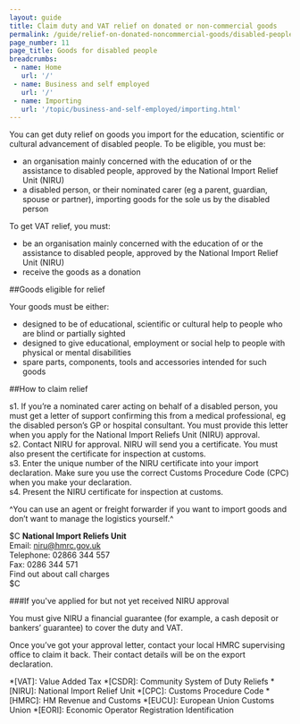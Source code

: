 ```yaml
---
layout: guide
title: Claim duty and VAT relief on donated or non-commercial goods
permalink: /guide/relief-on-donated-noncommercial-goods/disabled-people.html
page_number: 11
page_title: Goods for disabled people
breadcrumbs:
 - name: Home
   url: '/'
 - name: Business and self employed
   url: '/'
 - name: Importing
   url: '/topic/business-and-self-employed/importing.html'   
---
```


You can get duty relief on goods you import for the education, scientific or cultural advancement of disabled people. 
To be eligible, you must be:

- an organisation mainly concerned with the education of or the assistance to disabled people, approved by the National Import Relief Unit (NIRU)
- a disabled person, or their nominated carer (eg a parent, guardian, spouse or partner), importing goods for the sole us by the disabled person

To get VAT relief, you must: 

- be an organisation mainly concerned with the education of or the assistance to disabled people, approved by the National Import Relief Unit (NIRU) 
- receive the goods as a donation 

##Goods eligible for relief

Your goods must be either:

- designed to be of educational, scientific or cultural help to people who are blind or partially sighted
- designed to give educational, employment or social help to people with physical or mental disabilities
- spare parts, components, tools and accessories intended for such goods

##How to claim relief

s1. If you’re a nominated carer acting on behalf of a disabled person, you must get a letter of support confirming this from a medical professional, eg the disabled person’s GP or hospital consultant. You must provide this letter when you apply for the National Import Reliefs Unit (NIRU) approval.    
s2. Contact NIRU for approval. NIRU will send you a certificate. You must also present the certificate for inspection at customs.   
s3. Enter the unique number of the NIRU certificate into your import declaration. Make sure you use the correct Customs Procedure Code (CPC) when you make your declaration.   
s4. Present the NIRU certificate for inspection at customs.    

^You can use an agent or freight forwarder if you want to import goods and don’t want to manage the logistics yourself.^

$C
**National Import Reliefs Unit**   
Email: <niru@hmrc.gov.uk>    
Telephone: 02866 344 557    
Fax: 0286 344 571    
Find out about call charges   
$C

###If you've applied for but not yet received NIRU approval

You must give NIRU a financial guarantee (for example, a cash deposit or bankers’ guarantee) to cover the duty and VAT. 
  
Once you’ve got your approval letter, contact your local HMRC supervising office to claim it back. Their contact details will be on the export declaration.  

*[VAT]: Value Added Tax
*[CSDR]: Community System of Duty Reliefs
*[NIRU]: National Import Relief Unit
*[CPC]: Customs Procedure Code
*[HMRC]: HM Revenue and Customs
*[EUCU]: European Union Customs Union
*[EORI]: Economic Operator Registration Identification
